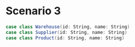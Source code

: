 # Scenario 3

```scala
case class Warehouse(id: String, name: String)
case class Supplier(id: String, name: String)
case class Product(id: String, name: String)
```
